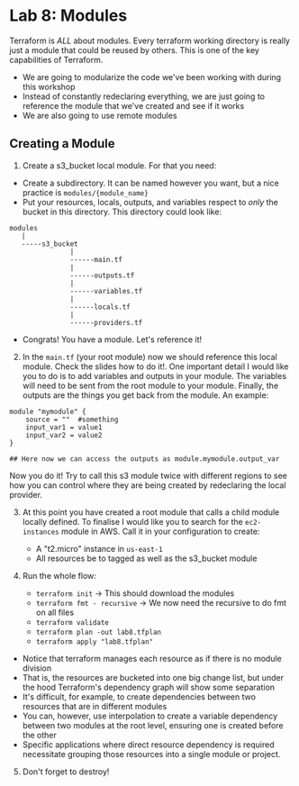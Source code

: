 # Lab 8: Modules

Terraform is *ALL* about modules.  Every terraform working directory is really just a module that could be reused by others. This is one of the key capabilities of Terraform.

* We are going to modularize the code we've been working with during this workshop
* Instead of constantly redeclaring everything, we are just going to reference the module that we've created and see if it works
* We are also going to use remote modules

## Creating a Module

1. Create a s3_bucket local module. For that you need:

  - Create a subdirectory. It can be named however you want, but a nice practice is `modules/{module_name}`
  - Put your resources, locals, outputs, and variables respect to *only* the bucket in this directory. This directory could look like:

```
modules
   |
   -----s3_bucket
               |
               ------main.tf
               |
               ------outputs.tf
               |
               ------variables.tf
               |
               ------locals.tf
               |
               ------providers.tf
```
   - Congrats! You have a module. Let's reference it!

2. In the `main.tf` (your root module) now we should reference this local module. Check the slides how to do it!.
One important detail I would like you to do is to add variables and outputs in your module. The variables will need to be sent from the root module to your module.
   Finally, the outputs are the things you get back from the module. An example:
   
```hcl
module "mymodule" {
    source = ""  #something
    input_var1 = value1
    input_var2 = value2
}

## Here now we can access the outputs as module.mymodule.output_var
```

Now you do it! Try to call this s3 module twice with different regions to see how you can control where they are being created by redeclaring the local provider.

3. At this point you have created a root module that calls a child module locally defined.
To finalise I would like you to search for the `ec2-instances` module in AWS. Call it in your configuration to create:
   - A "t2.micro" instance in `us-east-1`
   - All resources be to tagged as well as the s3_bucket module

4. Run the whole flow:

   - `terraform init` -> This should download the modules
   - `terraform fmt - recursive`  -> We now need the recursive to do fmt on all files
   - `terraform validate`
   - `terraform plan -out lab8.tfplan`
   - `terraform apply "lab8.tfplan"`

 * Notice that terraform manages each resource as if there is no module division
 * That is, the resources are bucketed into one big change list, but under the hood Terraform's dependency graph will show some separation
 * It's difficult, for example, to create dependencies between two resources that are in different modules
 * You can, however, use interpolation to create a variable dependency between two modules at the root level, ensuring one is created before the other
 * Specific applications where direct resource dependency is required necessitate grouping those resources
 into a single module or project.

5. Don't forget to destroy!
